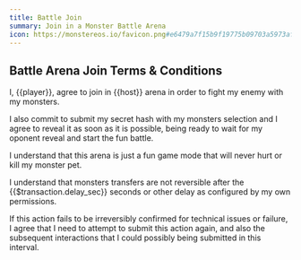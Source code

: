 ```yaml
---
title: Battle Join
summary: Join in a Monster Battle Arena
icon: https://monstereos.io/favicon.png#e6479a7f15b9f19775b09703a5973af41e6e6c0eefbe0c09b9f032a286248b74
---
```


## Battle Arena Join Terms & Conditions

I, {{player}}, agree to join in {{host}} arena in order to
fight my enemy with my monsters.

I also commit to submit my secret hash with my monsters
selection and I agree to reveal it as soon as it is possible,
being ready to wait for my oponent reveal and start the fun battle.

I understand that this arena is just a fun game mode that
will never hurt or kill my monster pet.

I understand that monsters transfers are not reversible after the
{{$transaction.delay_sec}} seconds or other delay as configured
by my own permissions.

If this action fails to be irreversibly confirmed for technical issues
or failure, I agree that I need to attempt to submit this action again,
and also the subsequent interactions that I could possibly being submitted
in this interval.

